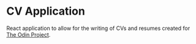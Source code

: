 # CV Application

React application to allow for the writing of CVs and resumes created for [The Odin Project](https://www.theodinproject.com/).
